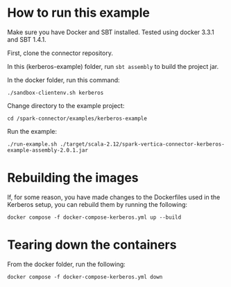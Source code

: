 # How to run this example

Make sure you have Docker and SBT installed. Tested using docker 3.3.1 and SBT 1.4.1.

First, clone the connector repository.

In this (kerberos-example) folder, run `sbt assembly` to build the project jar.

In the docker folder, run this command:
```
./sandbox-clientenv.sh kerberos
```

Change directory to the example project:
```
cd /spark-connector/examples/kerberos-example
```

Run the example:
```
./run-example.sh ./target/scala-2.12/spark-vertica-connector-kerberos-example-assembly-2.0.1.jar
``` 

# Rebuilding the images

If, for some reason, you have made changes to the Dockerfiles used in the Kerberos setup, you can rebuild them by running the following:
```
docker compose -f docker-compose-kerberos.yml up --build
```

# Tearing down the containers

From the docker folder, run the following:
```
docker compose -f docker-compose-kerberos.yml down
```